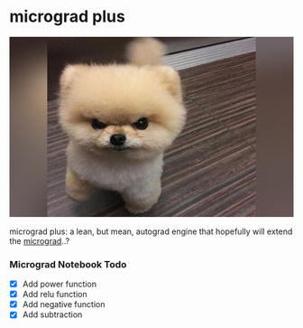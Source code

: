 # micrograd plus
![](/puppy/puppy.jpg)

micrograd plus: a lean, but mean, autograd engine that hopefully will extend the [micrograd](https://github.com/karpathy/micrograd)..?

### Micrograd Notebook Todo
* [x] Add power function
* [x] Add relu function
* [x] Add negative function
* [x] Add subtraction